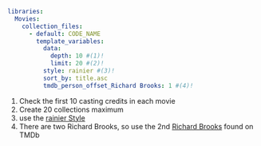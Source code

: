 ```yaml
libraries:
  Movies:
    collection_files:
      - default: CODE_NAME
        template_variables:
          data:
            depth: 10 #(1)!
            limit: 20 #(2)!
          style: rainier #(3)!
          sort_by: title.asc
          tmdb_person_offset_Richard Brooks: 1 #(4)!
```

1. Check the first 10 casting credits in each movie
2. Create 20 collections maximum
3. use the [rainier Style](#rainier-style)
4. There are two Richard Brooks, so use the 2nd [Richard Brooks](https://www.themoviedb.org/search?query=Richard%20Brooks) found on TMDb